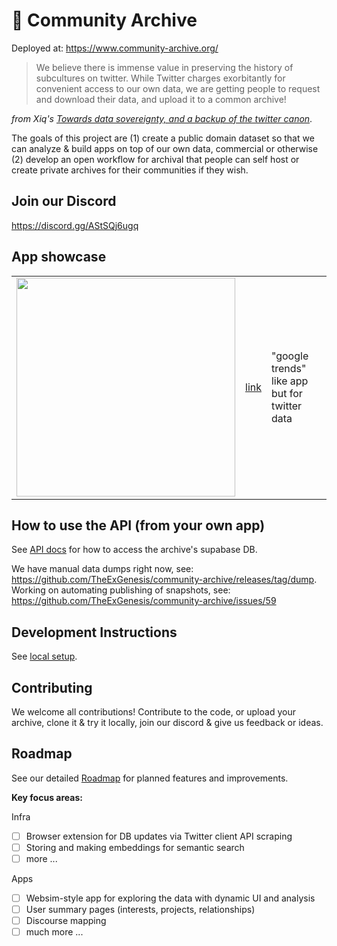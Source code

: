 # 🔖 Community Archive

Deployed at: https://www.community-archive.org/

> We believe there is immense value in preserving the history of subcultures on twitter. While Twitter charges exorbitantly for convenient access to our own data, we are getting people to request and download their data, and upload it to a common archive!

_from Xiq's [Towards data sovereignty, and a backup of the twitter canon](https://xiqo.substack.com/p/upload-to-the-community-archive)_.

The goals of this project are (1) create a public domain dataset so that we can analyze & build apps on top of our own data, commercial or otherwise (2) develop an open workflow for archival that people can self host or create private archives for their communities if they wish.

## Join our Discord

https://discord.gg/AStSQj6ugq

## App showcase

|  | | |
| ------------- | ------------- | ------------- |
| <a href="https://labs-community-archive.streamlit.app/"><img src="https://github.com/user-attachments/assets/39269a8e-e675-4040-9b71-f04c811ca304" width="350" /></a>  | [link](https://labs-community-archive.streamlit.app/)  | "google trends" like app but for twitter data


## How to use the API (from your own app)

See [API docs](docs/api-doc.md) for how to access the archive's supabase DB.

We have manual data dumps right now, see: https://github.com/TheExGenesis/community-archive/releases/tag/dump. Working on automating publishing of snapshots, see: https://github.com/TheExGenesis/community-archive/issues/59

## Development Instructions

See [local setup](docs/local-setup.md).

## Contributing

We welcome all contributions! Contribute to the code, or upload your archive, clone it & try it locally, join our discord & give us feedback or ideas.

## Roadmap

See our detailed [Roadmap](docs/roadmap.md) for planned features and improvements.

**Key focus areas:**

Infra

- [ ] Browser extension for DB updates via Twitter client API scraping
- [ ] Storing and making embeddings for semantic search
- [ ] more ...

Apps

- [ ] Websim-style app for exploring the data with dynamic UI and analysis
- [ ] User summary pages (interests, projects, relationships)
- [ ] Discourse mapping
- [ ] much more ...
